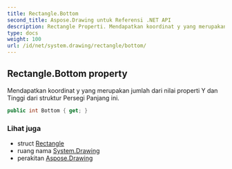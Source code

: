 ```yaml
---
title: Rectangle.Bottom
second_title: Aspose.Drawing untuk Referensi .NET API
description: Rectangle Properti. Mendapatkan koordinat y yang merupakan jumlah dari nilai properti Y dan Tinggi dari struktur Persegi Panjang ini.
type: docs
weight: 100
url: /id/net/system.drawing/rectangle/bottom/
---
```

## Rectangle.Bottom property

Mendapatkan koordinat y yang merupakan jumlah dari nilai properti Y dan Tinggi dari struktur Persegi Panjang ini.

```csharp
public int Bottom { get; }
```

### Lihat juga

* struct [Rectangle](../)
* ruang nama [System.Drawing](../../rectangle/)
* perakitan [Aspose.Drawing](../../../)


